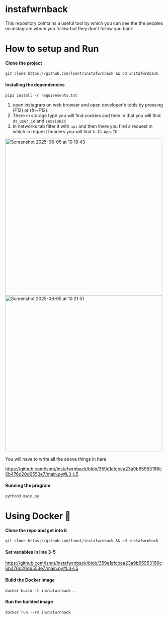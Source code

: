 # instafwrnback
This repository cointains a useful tool by which you can see the the peoples on instagram whom you follow but they don't follow you back
# How to setup and Run

#### Clone the project
```
git clone https://github.com/lsnnt/instafwrnback && cd instafwrnback
```
#### Installing the dependencies
```
pip3 install -r requirements.txt
```

1) open instagram on web browser and open developer's tools by pressing (F12) or (fn+F12).
2) There in storage type you will find cookies and then in that you will find `ds_user_id` and `sessionid`
3) In networks tab filter it with `api` and then there you find a request in which in request headers you will find `X-IG-App-ID`.
<img width="499" alt="Screenshot 2025-06-05 at 10 19 43" src="https://github.com/user-attachments/assets/3764454f-463d-4b5b-935f-1ac64143f756" />
<img width="499" alt="Screenshot 2025-06-05 at 10 21 51" src="https://github.com/user-attachments/assets/6a9a3676-e5b9-4040-8e1f-37c70071221d" />

You will have to write all the above things in here

https://github.com/lsnnt/instafwrnback/blob/359e1afcbea23a9b65953166c6b476d20d6553e7/main.py#L3-L5



#### Running the program
```
python3 main.py
```

# Using Docker 🐳
#### Clone the repo and get into it
```
git clone https://github.com/lsnnt/instafwrnback && cd instafwrnback
```
#### Set variables in line 3-5

https://github.com/lsnnt/instafwrnback/blob/359e1afcbea23a9b65953166c6b476d20d6553e7/main.py#L3-L5

#### Build the Docker image
```
docker build -t instafwrnback .
```
#### Run the builded image
```
docker run --rm instafwrnback
```


